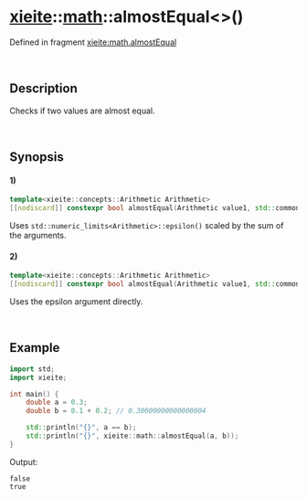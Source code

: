 # [xieite](../../xieite.md)\:\:[math](../../math.md)\:\:almostEqual\<\>\(\)
Defined in fragment [xieite:math.almostEqual](../../../src/math/almost_equal.cpp)

&nbsp;

## Description
Checks if two values are almost equal.

&nbsp;

## Synopsis
#### 1)
```cpp
template<xieite::concepts::Arithmetic Arithmetic>
[[nodiscard]] constexpr bool almostEqual(Arithmetic value1, std::common_type_t<Arithmetic> value2) noexcept;
```
Uses `std::numeric_limits<Arithmetic>::epsilon()` scaled by the sum of the arguments.
#### 2)
```cpp
template<xieite::concepts::Arithmetic Arithmetic>
[[nodiscard]] constexpr bool almostEqual(Arithmetic value1, std::common_type_t<Arithmetic> value2, std::common_type_t<Arithmetic> epsilon) noexcept;
```
Uses the epsilon argument directly.

&nbsp;

## Example
```cpp
import std;
import xieite;

int main() {
    double a = 0.3;
    double b = 0.1 + 0.2; // 0.30000000000000004

    std::println("{}", a == b);
    std::println("{}", xieite::math::almostEqual(a, b));
}
```
Output:
```
false
true
```
